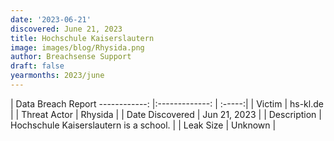 ```yaml
---
date: '2023-06-21'
discovered: June 21, 2023
title: Hochschule Kaiserslautern
image: images/blog/Rhysida.png
author: Breachsense Support
draft: false
yearmonths: 2023/june
---
```



| Data Breach Report
------------:     |:-------------:    | :-----:|
| Victim      | hs-kl.de      | 
| Threat Actor      | Rhysida      | 
| Date Discovered      | Jun 21, 2023      | 
| Description      | Hochschule Kaiserslautern is a school.      | 
| Leak Size      | Unknown      | 

